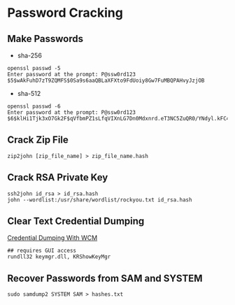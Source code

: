 # Password Cracking

## Make Passwords

- sha-256
```
openssl passwd -5 
Enter password at the prompt: P@ssw0rd123
$5$wAkFuhD7zT9ZQMFS$0Sa9s6aaQBLaXFXto9FdUoiy8Gw7FuMBQPAHvyJzjOB
```

- sha-512
```
openssl passwd -6
Enter password at the prompt: P@ssw0rd123
$6$klHi1Tjk3xO7Gk2F$qVfbmPZ1sLfqVIXnLG7Dn0Mdxnrd.eT3NC5ZuQR0/YNdyl.kFC42NU7VJQ2uhKPlG1nC4PI5YE72BBKCeLmBX0
```

## Crack Zip File
```
zip2john [zip_file_name] > zip_file_name.hash
```


## Crack RSA Private Key
```
ssh2john id_rsa > id_rsa.hash
john --wordlist:/usr/share/wordlist/rockyou.txt id_rsa.hash
```

## Clear Text Credential Dumping

[Credential Dumping With WCM](https://www.hackingarticles.in/credential-dumping-windows-credential-manager/)
```
## requires GUI access
rundll32 keymgr.dll, KRShowKeyMgr
```

## Recover Passwords from SAM and SYSTEM
```
sudo samdump2 SYSTEM SAM > hashes.txt
```